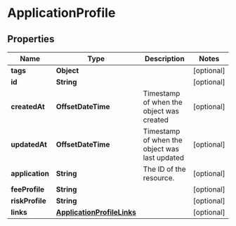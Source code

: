 

# ApplicationProfile


## Properties

| Name | Type | Description | Notes |
|------------ | ------------- | ------------- | -------------|
|**tags** | **Object** |  |  [optional] |
|**id** | **String** |  |  [optional] |
|**createdAt** | **OffsetDateTime** | Timestamp of when the object was created |  [optional] |
|**updatedAt** | **OffsetDateTime** | Timestamp of when the object was last updated |  [optional] |
|**application** | **String** | The ID of the resource. |  [optional] |
|**feeProfile** | **String** |  |  [optional] |
|**riskProfile** | **String** |  |  [optional] |
|**links** | [**ApplicationProfileLinks**](ApplicationProfileLinks.md) |  |  [optional] |



